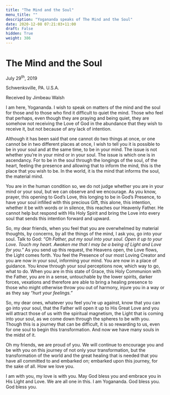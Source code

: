 ```yaml
---
title: "The Mind and the Soul"
menu_title: ""
description: "Yogananda speaks of The Mind and the Soul"
date: 2020-12-08 07:21:03+11:00
draft: False
hidden: True
weight: 386
---
```

# The Mind and the Soul

July 29<sup>th</sup>, 2019

Schwenksville, PA. U.S.A.

Received by Jimbeau Walsh

I am here, Yogananda. I wish to speak on matters of the mind and the soul for those and to those who find it difficult to quiet the mind. Those who feel that perhaps, even though they are praying and being quiet, they are somehow not receiving the Love of God in the abundance that they wish to receive it, but not because of any lack of intention.

Although it has been said that one cannot do two things at once, or one cannot be in two different places at once, I wish to tell you it is possible to be in your soul and at the same time, to be in your mind. The issue is not whether you’re in your mind or in your soul. The issue is which one is in ascendancy. For to be in the soul through the longings of the soul, of the heart, feeling the presence and allowing that to inform the mind, this is the place that you wish to be. In the world, it is the mind that informs the soul, the material mind. 

You are in the human condition so, we do not judge whether you are in your mind or your soul, but we can observe and we encourage. As you know, prayer, this opening to God’s Love, this longing to be in God’s Presence, to have your soul infilled with this precious Gift, this alone, this intention, whether it be with words or in silence, this reaches our Heavenly Father. He cannot help but respond with His Holy Spirit and bring the Love into every soul that sends this intention forward and upward. 

So, my dear friends, when you feel that you are overwhelmed by material thoughts, by concerns, by all the things of the mind, I ask you, go into your soul. Talk to God: *“Oh Father, put my soul into your soul. Open it up to your Love. Touch my heart. Awaken me that I may be a being of Light and Love for you.”* As you send up this request, the Heavens open, the Love flows, the Light comes forth. You feel the Presence of our most Loving Creator and you are now in your soul, informing your mind. You are now in a place of guidance. You know through your soul perceptions now, which way to go, what to do. When you are in this state of Grace, this Holy Communion with the Father, you are in a sense, untouchable by the lower spirits, darker forces, vexations and therefore are able to bring a healing presence to those who might otherwise throw you out of harmony, injure you in a way or as they say *“hurt your feelings.”*

So, my dear ones, whatever you feel you’re up against, know that you can go into your soul, that the Father will open it up to His Great Love and you will attract those of us with the spiritual magnetism, the Light that is coming into your soul, as we come down through the spheres to be with you. Though this is a journey that can be difficult, it is so rewarding to us, even for one soul to begin this transformation. And now we have many souls in the midst of it. 

Oh my friends, we are proud of you. We will continue to encourage you and be with you on this journey of not only your transformation, but the transformation of the world and the great healing that is needed that you have all committed to and embarked on; embarked upon this journey, for the sake of all. How we love you. 

I am with you, my love is with you. May God bless you and embrace you in His Light and Love. We are all one in this. I am Yogananda. God bless you. God bless you.